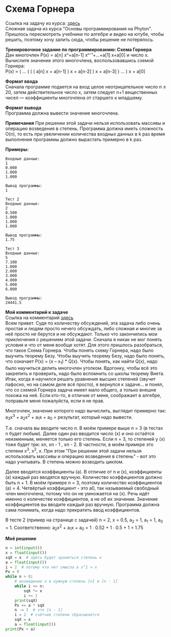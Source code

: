 # Схема Горнера
Ссылка на задачу из курса: [здесь](https://www.coursera.org/learn/python-osnovy-programmirovaniya/programming/X8uac/skhiema-gorniera)  
Сложная задача из курса "Основы программирования на Phyton". Пришлось пересмотреть учебники по алгебре и видео на ютубе, чтобы решить, поэтому хочу залить сюда, чтобы решение не потерялось.   

**Тренировочное задание по программированию: Схема Горнера**  
Дан многочлен P(x) = a[n] xⁿ+a[n-1] xⁿ⁻¹+...+a[1] x+a[0] и число x. Вычислите значение этого многочлена, воспользовавшись схемой Горнера:  
P(x) = ( ... ( ( ( a[n] x + a[n-1] ) x + a[n-2] ) x + a[n-3] ) ... ) x + a[0]
  
**Формат ввода**  
Сначала программе подается на вход целое неотрицательное число n ≤ 20, затем действительное число x, затем следует n+1 вещественных чисел — коэффициенты многочлена от старшего к младшему.
  
**Формат вывода**  
Программа должна вывести значение многочлена.
  
**Примечания** 
При решении этой задачи нельзя использовать массивы и операцию возведения в степень. Программа должна иметь сложность O(n), то есть при увеличении количества входных данных в k раз время выполнения программы должно вырастать примерно в k раз.


**Примеры:**  
```Тест 1
Входные данные:
1
0.000
1.000
1.000

Вывод программы:
1

Тест 2
Входные данные:
2
0.500
1.000
1.000
1.000

Вывод программы:
1.75

Тест 3
Входные данные:
5
7.100
1.000
2.000
3.000
4.000
5.000
6.000

Вывод программы:
24441.5
```

**Мой комментарий к задаче**  
Ссылка на комментарий [здесь](https://www.coursera.org/learn/python-osnovy-programmirovaniya/discussions/all/threads/r14s2-jWEeivog5utGlu8g?utm_medium=email&utm_source=other&utm_campaign=opencourse.discourse.python-osnovy-programmirovaniya~opencourse.discourse.o4mFTLyQEea5qAp8aGSsAg.r14s2-jWEeivog5utGlu8g~i5LkENSUQ-KS5BDUlKPisQ)  
Всем привет. Судя по количеству обсуждений, эта задача либо очень простая и людям просто нечего обсуждать, либо сложная и многие за неё просто не берутся и не обсуждают. Только что закончились мои приключения с решением этой задачи. Сначала я никак не мог понять условия и что от меня вообще хотят. Для этого пришлось разобраться, что такое Схема Горнера. Чтобы понять схему Горнера, надо было выучить теорему Безу. Чтобы выучить теорему Безу, надо было понять, что означает P(x) = (x – x<sub>1</sub>) * Q(x). Чтобы понять, как найти Q(x), надо было научиться делить многочлен уголком. Вдогонку, чтобы всё это закрепить и проверить, надо было вспомнить со школы теорему Виета. Итак, когда я научился решать уравнения высших степеней (звучит пафосно, но на самом деле всё просто), я вернулся к задаче... и понял, что со схемой Горнера задача имеет мало общего, а только внешне похожа на неё. Если кто-то, в отличие от меня, соображает в алгебре, поправьте меня пожалуйста, если я не прав.  
  
Многочлен, значение которого надо вычислить, выглядит примерно так: a<sub>3</sub>x<sup>3</sup> + a<sub>2</sub>x<sup>2</sup> + a<sub>1</sub>x + a<sub>0</sub> = результат, который надо вывести.  
  
Т.е. сначала вы вводите число n. В моём примере выше n = 3 (в тестах n будет любым). Далее один раз вводится число (x) и оно остаётся неизменным, меняется только его степень. Если n = 3, то степеней у (x) тоже будет три: xn, xn - 1 , xn - 2. В частности, в моём примере это степени x<sup>3</sup>, x<sup>2</sup>, x. При этом "При решении этой задачи нельзя использовать массивы и операцию возведения в степень" - вот это надо учитывать. В степень можно возводить циклом.  
  
Далее вводятся коэффициенты (а). В отличие от n и (x), коэффициенты (a) каждый раз вводятся вручную. Количество коэффициентов должно быть n + 1. В моём примере n = 3, поэтому количество коэффициентов (a) = 4. Четвёртый коэффициент - это a0, так называемый свободный член многочлена, потому что он не умножается на (x). Речь идёт именно о количестве коэффициентов, а не об их значении. Значение коэффициентов вы вводите каждый раз вручную. Программа должна сама понимать, когда надо прекратить ввод коэффициентов.  
  
В тесте 2 (пример на странице с задачей) n = 2, x = 0.5, a<sub>2</sub> = 1, a<sub>1</sub> = 1, a<sub>0</sub> = 1. Соответственно: a<sub>2</sub>x<sup>2</sup> + a<sub>1</sub>x + a<sub>0</sub> = 1 ∙ 0.52 + 1 ∙ 0.5 + 1 = 1.75  
  
**Моё решение**  
```python
n = int(input())
x = float(input())
sqX = x  # здесь будет храниться степень x
a = float(input())
i = 2  # потому что нет смысла в x^1 = x
Px = 0
while n > 0:
    # возведение x в нужную степень [n] и [n - 1]
    while i <= n:
        sqX *= x
        i += 1
    print(sqX)
    Px += a * sqX
    n -= 1  # это [n - 1]
    i = 2  # счётчик степени сбрасывается
    sqX = x
    a = float(input())
print(Px + a)
```
